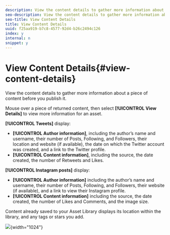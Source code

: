 ```yaml
---
description: View the content details to gather more information about a piece of content before you publish it.
seo-description: View the content details to gather more information about a piece of content before you publish it.
seo-title: View Content Details
title: View Content Details
uuid: f25aa919-b7c8-4577-92d4-b26c2494c126
index: y
internal: n
snippet: y
---
```


# View Content Details{#view-content-details}

View the content details to gather more information about a piece of content before you publish it.

Mouse over a piece of returned content, then select **[!UICONTROL View Details]** to view more information for an asset.

**[!UICONTROL Tweets]** display:

* **[!UICONTROL Author information]**, including the author’s name and username, their number of Posts, Following, and Followers, their location and website (if available), the date on which the Twitter account was created, and a link to the Twitter profile.
* **[!UICONTROL Content information]**, including the source, the date created, the number of Retweets and Likes.

**[!UICONTROL Instagram posts]** display:

* **[!UICONTROL Author information]** including the author’s name and username, their number of Posts, Following, and Followers, their website (if available), and a link to view their Instagram profile.
* **[!UICONTROL Content information]** including the source, the date created, the number of Likes and Comments, and the image size.

Content already saved to your Asset Library displays its location within the library, and any tags or stars you add.

![](assets/SSTwitterDetails-1024x658.png){width="1024"}

